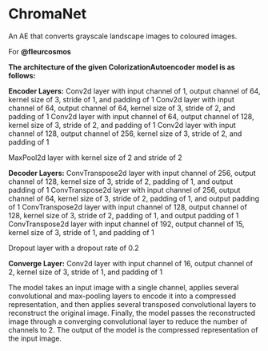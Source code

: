 # ChromaNet
An AE that converts grayscale landscape images to coloured images.

For **@fleurcosmos**

**The architecture of the given ColorizationAutoencoder model is as follows:**

**Encoder Layers:**
Conv2d layer with input channel of 1, output channel of 64, kernel size of 3, stride of 1, and padding of 1
Conv2d layer with input channel of 64, output channel of 64, kernel size of 3, stride of 2, and padding of 1
Conv2d layer with input channel of 64, output channel of 128, kernel size of 3, stride of 2, and padding of 1
Conv2d layer with input channel of 128, output channel of 256, kernel size of 3, stride of 2, and padding of 1

MaxPool2d layer with kernel size of 2 and stride of 2

**Decoder Layers:**
ConvTranspose2d layer with input channel of 256, output channel of 128, kernel size of 3, stride of 2, padding of 1, and output padding of 1
ConvTranspose2d layer with input channel of 256, output channel of 64, kernel size of 3, stride of 2, padding of 1, and output padding of 1
ConvTranspose2d layer with input channel of 128, output channel of 128, kernel size of 3, stride of 2, padding of 1, and output padding of 1
ConvTranspose2d layer with input channel of 192, output channel of 15, kernel size of 3, stride of 1, and padding of 1

Dropout layer with a dropout rate of 0.2

**Converge Layer:**
Conv2d layer with input channel of 16, output channel of 2, kernel size of 3, stride of 1, and padding of 1

The model takes an input image with a single channel, applies several convolutional and max-pooling layers to encode it into a compressed representation, and then applies several transposed convolutional layers to reconstruct the original image. Finally, the model passes the reconstructed image through a converging convolutional layer to reduce the number of channels to 2. The output of the model is the compressed representation of the input image.
